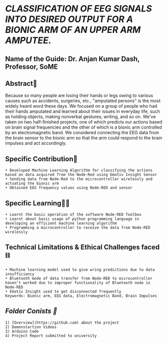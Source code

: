 # *CLASSIFICATION OF EEG SIGNALS INTO DESIRED OUTPUT FOR A BIONIC ARM OF AN UPPER ARM AMPUTEE.*
## **Name of the Guide**: Dr. Anjan Kumar Dash, Professor, SoME

## **Abstract📃**
Because so many people are losing their hands or legs owing to various causes such as accidents, surgeries, etc., "amputated persons" is the most widely heard word these days. We focused on a group of people who had their hands amputated and learned about their issues in everyday life, such as holding objects, making nonverbal gestures, writing, and so on. We've taken on two half-finished projects, one of which predicts our actions based on brain signal frequencies and the other of which is a bionic arm controlled by an electromagnetic band. We considered connecting the EEG data from the brain sensor to the bionic arm so that the arm could respond to the brain impulses and act accordingly.

## **Specific Contribution💪**

    • Developed Machine Learning Algorithm for classifying the actions based on data acquired from the Node-Red using Emotiv Insight Sensor
    • Sending data from Node-Red to the microcontroller wirelessly and actuating the bionic arm
    • Obtained EEG frequency values using Node-RED and sensor

## **Specific Learning👨‍🎓**
    • Learnt the basic operation of the software Node-RED Toolbox
    • Learnt about basic usage of python programming language in developing an efficient machine learning algorithm
    • Programming a microcontroller to receive the data from Node-RED wirelessly

## **Technical Limitations & Ethical Challenges faced ⛓**
    • Machine learning model used to give wring predictions due to data insufficiency
    • Bluetooth mode of data transfer from Node-RED to microcontroller haven’t worked due to improper functionality of Bluetooth node in Node-RED
    • Emotiv Insight used to get disconnected frequently
    Keywords: Bionic arm, EEG data, Electromagnetic Band, Brain Impulses

## *Folder Conists 📁*
    1) [Overview](https://github.com) about the project
    2) Demonstartion Videos 
    3) Arduino Code
    4) Project Report submitted to university
